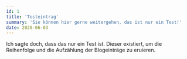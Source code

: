 ```yaml
---
id: 1
title: 'Testeintrag'
summary: 'Sie können hier gerne weitergehen, das ist nur ein Test!'
date: 2020-06-03
---
```


Ich sagte doch, dass das nur ein Test ist. Dieser existiert, um die Reihenfolge und die Aufzählung der Blogeinträge zu eruieren.
